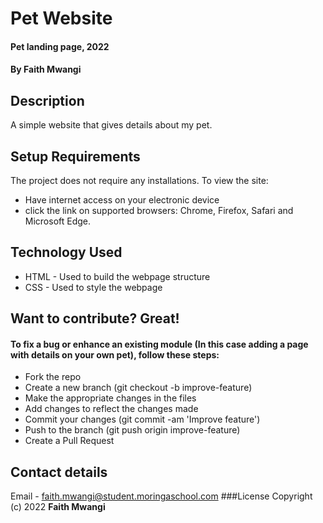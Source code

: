 # Pet Website
#### Pet landing page, 2022
#### By **Faith Mwangi**
## Description
A simple website that gives details about my pet.
## Setup Requirements
The project does not require any installations. To view the site:
* Have internet access on your electronic device
* click the link on supported browsers: Chrome, Firefox, Safari and Microsoft Edge.
## Technology Used
* HTML - Used to build the webpage structure
* CSS - Used to style the webpage
## Want to contribute? Great!
#### To fix a bug or enhance an existing module (In this case adding a page with details on your own pet), follow these steps:
* Fork the repo
* Create a new branch (git checkout -b improve-feature)
* Make the appropriate changes in the files
* Add changes to reflect the changes made
* Commit your changes (git commit -am 'Improve feature')
* Push to the branch (git push origin improve-feature)
* Create a Pull Request
## Contact details
Email - faith.mwangi@student.moringaschool.com
###License
Copyright (c) 2022 **Faith Mwangi**

